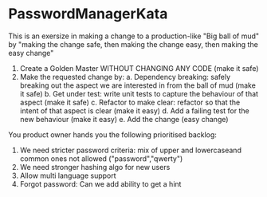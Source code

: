 # PasswordManagerKata

This is an exersize in making a change to a production-like "Big ball of mud" by 
"making the change safe, then making the change easy, then making the easy change"

1. Create a Golden Master WITHOUT CHANGING ANY CODE (make it safe)
2. Make the requested change by:
  a. Dependency breaking: safely breaking out the aspect we are interested in from the ball of mud (make it safe)
  b. Get under test: write unit tests to capture the behaviour of that aspect (make it safe)
  c. Refactor to make clear: refactor so that the intent of that aspect is clear (make it easy)
  d. Add a failing test for the new behaviour (make it easy)
  e. Add the change (easy change)
  
  You product owner hands you the following prioritised backlog:
  1. We need stricter password criteria: mix of upper and lowercaseand common ones not allowed ("password","qwerty")
  2. We need stronger hashing algo for new users
  3. Allow multi language support
  4. Forgot password: Can we add ability to get a hint
  
  
